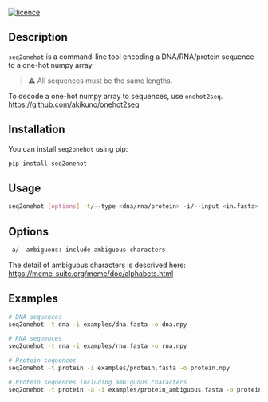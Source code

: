 [![licence](https://img.shields.io/badge/License-MIT-blue.svg?style=flat-square)](https://choosealicense.com/licenses/mit/)
<!-- [![PyPI version](https://img.shields.io/badge/Install%20with-PyPI-brightgreen.svg?style=flat-square)](https://pypi.org/project/calcs/) -->
<!-- [![install with bioconda](https://img.shields.io/badge/Install%20with-Bioconda-brightgreen.svg?style=flat-square)](https://anaconda.org/bioconda/calcs) -->

## Description

`seq2onehot` is a command-line tool encoding a DNA/RNA/protein sequence to a one-hot numpy array.  

> :warning: All sequences must be the same lengths.

To decode a one-hot numpy array to sequences, use `onehot2seq`.  
https://github.com/akikuno/onehot2seq


## Installation

You can install `seq2onehot` using pip:

```bash
pip install seq2onehot
```
<!-- 
Alternatively, you can get `seq2onehot` from bioconda:

```
conda install -c bioconda seq2onehot
``` -->

## Usage

```bash
seq2onehot [options] -t/--type <dna/rna/protein> -i/--input <in.fasta> -o/--output <out.npy>
```

## Options

```bash
-a/--ambiguous: include ambiguous characters
```

The detail of ambiguous characters is descrived here:  
https://meme-suite.org/meme/doc/alphabets.html

## Examples

```bash
# DNA sequences
seq2onehot -t dna -i examples/dna.fasta -o dna.npy

# RNA sequences
seq2onehot -t rna -i examples/rna.fasta -o rna.npy

# Protein sequences
seq2onehot -t protein -i examples/protein.fasta -o protein.npy

# Protein sequences including ambiguous characters
seq2onehot -t protein -a -i examples/protein_ambiguous.fasta -o protein_ambiguous.npy

```

